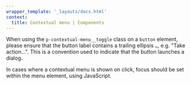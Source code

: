 ```yaml
---
wrapper_template: '_layouts/docs.html'
context:
  title: Contextual menu | Components
---
```


When using the `p-contextual-menu__toggle` class on a `button` element, please ensure that the button label contains a trailing ellipsis `…`, e.g. "Take action&hellip;". This is a convention used to indicate that the button launches a dialog.

In cases where a contextual menu is shown on click, focus should be set within the menu element, using JavaScript.
